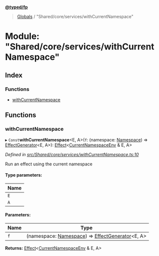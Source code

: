 **[@typed/fp](../README.md)**

> [Globals](../globals.md) / "Shared/core/services/withCurrentNamespace"

# Module: "Shared/core/services/withCurrentNamespace"

## Index

### Functions

* [withCurrentNamespace](_shared_core_services_withcurrentnamespace_.md#withcurrentnamespace)

## Functions

### withCurrentNamespace

▸ `Const`**withCurrentNamespace**\<E, A>(`f`: (namespace: [Namespace](_shared_core_model_namespace_.namespace.md)) => [EffectGenerator](_effect_effect_.md#effectgenerator)\<E, A>): [Effect](_effect_effect_.effect.md)\<[CurrentNamespaceEnv](../interfaces/_shared_core_services_currentnamespaceenv_.currentnamespaceenv.md) & E, A>

*Defined in [src/Shared/core/services/withCurrentNamespace.ts:10](https://github.com/TylorS/typed-fp/blob/559f273/src/Shared/core/services/withCurrentNamespace.ts#L10)*

Run an effect using the current namespace

#### Type parameters:

Name |
------ |
`E` |
`A` |

#### Parameters:

Name | Type |
------ | ------ |
`f` | (namespace: [Namespace](_shared_core_model_namespace_.namespace.md)) => [EffectGenerator](_effect_effect_.md#effectgenerator)\<E, A> |

**Returns:** [Effect](_effect_effect_.effect.md)\<[CurrentNamespaceEnv](../interfaces/_shared_core_services_currentnamespaceenv_.currentnamespaceenv.md) & E, A>
